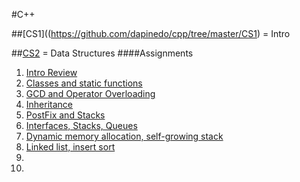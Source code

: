 #C++

##[CS1]((https://github.com/dapinedo/cpp/tree/master/CS1) = Intro

##[CS2](https://github.com/dapinedo/cpp/tree/master/CS2) = Data Structures
####Assignments
1. [Intro Review](https://github.com/dapinedo/cpp/tree/master/CS2/DanielPinedoCS2Assignment1)
2. [Classes and static functions](https://github.com/dapinedo/cpp/tree/master/CS2/DanielPinedoCS2Assignment2)
3. [GCD and Operator Overloading](https://github.com/dapinedo/cpp/tree/master/CS2/DanielPinedoCS2Assignment3)
4. [Inheritance](https://github.com/dapinedo/cpp/tree/master/CS2/DanielPinedoCS2Assignment4)
5. [PostFix and Stacks](https://github.com/dapinedo/cpp/tree/master/CS2/DanielPinedoCS2Assignment5)
6. [Interfaces, Stacks, Queues](https://github.com/dapinedo/cpp/tree/master/CS2/DanielPinedoCS2Assignment6)
7. [Dynamic memory allocation, self-growing stack](https://github.com/dapinedo/cpp/tree/master/CS2/DanielPinedoCS2Assignment7)
8. [Linked list, insert sort](https://github.com/dapinedo/cpp/tree/master/CS2/DanielPinedoCS2Assignment8)
9.
10.
